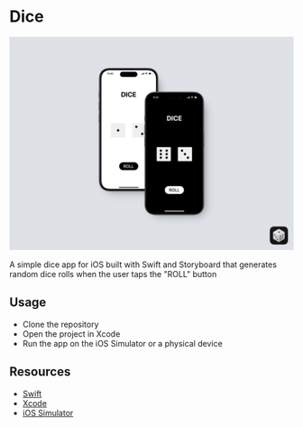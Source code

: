 # Dice

![mockup](./mockup.jpg 'mockup')

A simple dice app for iOS built with Swift and Storyboard that generates random dice rolls when the user taps the "ROLL" button

## Usage

- Clone the repository
- Open the project in Xcode
- Run the app on the iOS Simulator or a physical device

## Resources

- [Swift](https://developer.apple.com/swift/)
- [Xcode](https://developer.apple.com/xcode/)
- [iOS Simulator](https://developer.apple.com/xcode/)
